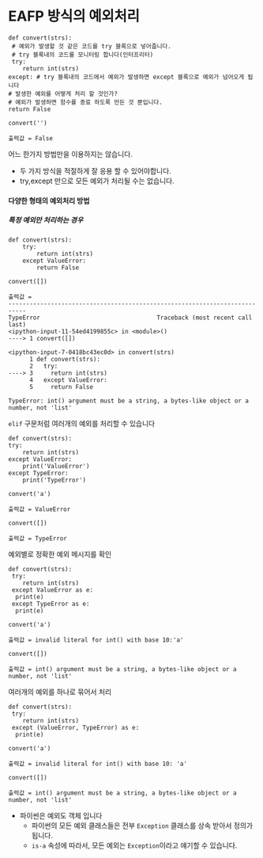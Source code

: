 # EAFP 방식의 예외처리

```
def convert(strs):
 # 예외가 발생할 것 같은 코드를 try 블록으로 넣어줍니다.
 # try 블록내의 코드를 모니터링 합니다(인터프리터)
 try:
    return int(strs)
except: # try 블록내의 코드에서 예외가 발생하면 except 블록으로 예외가 넘어오게 됩니다
# 발생한 예외를 어떻게 처리 할 것인가?
# 예외가 발생하면 함수를 종료 하도록 만든 것 뿐입니다.
return False

convert('')

출력값 = False
```
어느 한가지 방법만을 이용하지는 않습니다.
- 두 가지 방식을 적절하게 잘 응용 할 수 있어야합니다.
- try,except 만으로 모든 예외가 처리될 수는 없습니다.

#### 다양한 형태의 예외처리 방법

##### 특정 예외만 처리하는 경우
```
def convert(strs):
    try:
        return int(strs)
    except ValueError:
        return False
        
convert([])

출력값 = 
---------------------------------------------------------------------------
TypeError                                 Traceback (most recent call last)
<ipython-input-11-54ed4199855c> in <module>()
----> 1 convert([])

<ipython-input-7-0418bc43ec0d> in convert(strs)
      1 def convert(strs):
      2   try:
----> 3     return int(strs)
      4   except ValueError:
      5     return False

TypeError: int() argument must be a string, a bytes-like object or a number, not 'list'
```
`elif` 구문처럼 여러개의 예외를 처리할 수 있습니다

```
def convert(strs):
try:
    return int(strs)
except ValueError:
    print('ValueError')
except TypeError:
    print('TypeError')

convert('a')

출력값 = ValueError

convert([])

출력값 = TypeError
```
예외별로 정확한 예외 메시지를 확인 

```
def convert(strs):
 try:
    return int(strs)
 except ValueError as e:
  print(e)
 except TypeError as e:
  print(e)

convert('a')

출력값 = invalid literal for int() with base 10:'a'

convert([])

출력값 = int() argument must be a string, a bytes-like object or a number, not 'list'
```
여러개의 예외를 하나로 묶어서 처리
```
def convert(strs):
 try:
    return int(strs)
 except (ValueError, TypeError) as e:
  print(e)

convert('a')

출력값 = invalid literal for int() with base 10: 'a'

convert([])

출력값 = int() argument must be a string, a bytes-like object or a number, not 'list'
```

- 파이썬은 예외도 객체 입니다
    - 파이썬의 모든 예외 클래스들은 전부 `Exception` 클래스를 상속 받아서 정의가 됩니다.
    - `is-a` 속성에 따라서, 모든 예외는 `Exception`이라고 얘기할 수 있습니다.

